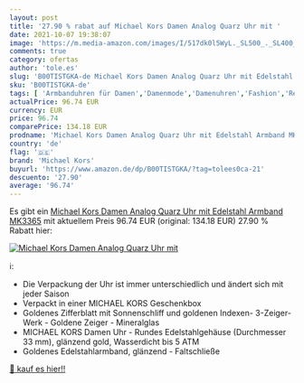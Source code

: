 ```yaml
---
layout: post
title: '27.90 % rabat auf Michael Kors Damen Analog Quarz Uhr mit '
date: 2021-10-07 19:38:07
image: 'https://m.media-amazon.com/images/I/517dk0l5WyL._SL500_._SL400_.jpg'
comments: true
category: ofertas
author: 'tole.es'
slug: 'B00TISTGKA-de Michael Kors Damen Analog Quarz Uhr mit Edelstahl Armband...'
sku: 'B00TISTGKA-de'
tags: [ 'Armbanduhren für Damen','Damenmode','Damenuhren','Fashion','Regular Stores','Shops','Uhren','michael kors', ]
actualPrice: 96.74 EUR
currency: EUR
price: 96.74
comparePrice: 134.18 EUR
prodname: 'Michael Kors Damen Analog Quarz Uhr mit Edelstahl Armband MK3365'
country: 'de'
flag: '🇩🇪'
brand: 'Michael Kors'
buyurl: 'https://www.amazon.de/dp/B00TISTGKA/?tag=tolees0ca-21'
descuento: '27.90'
average: '96.74'
---
```


Es gibt ein [Michael Kors Damen Analog Quarz Uhr mit Edelstahl Armband MK3365](https://www.amazon.de/dp/B00TISTGKA/?tag=tolees0ca-21) mit aktuellem Preis 96.74 EUR (original: 134.18 EUR) 27.90 % Rabatt hier:

[![Michael Kors Damen Analog Quarz Uhr mit ](https://m.media-amazon.com/images/I/517dk0l5WyL._SL500_._SL400_.jpg)](https://www.amazon.de/dp/B00TISTGKA/?tag=tolees0ca-21)

ℹ️:

- Die Verpackung der Uhr ist immer unterschiedlich und ändert sich mit jeder Saison
- Verpackt in einer MICHAEL KORS Geschenkbox
- Goldenes Zifferblatt mit Sonnenschliff und goldenen Indexen- 3-Zeiger-Werk - Goldene Zeiger - Mineralglas
- MICHAEL KORS Damen Uhr - Rundes Edelstahlgehäuse (Durchmesser 33 mm), glänzend gold, Wasserdicht bis 5 ATM
- Goldenes Edelstahlarmband, glänzend - Faltschließe

[🛒 kauf es hier!!](https://www.amazon.de/dp/B00TISTGKA/?tag=tolees0ca-21)

